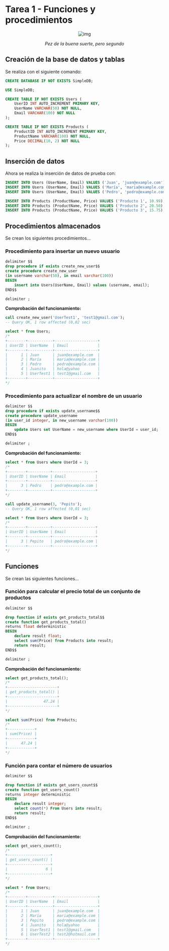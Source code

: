 # Tarea 1 - Funciones y procedimientos

<div align=center>

![img](https://media.tenor.com/eFeqNqXZS0IAAAAM/cc.gif)

_Pez de la buena suerte, pero segundo_

</div>

## Creación de la base de datos y tablas

Se realiza con el siguiente comando:
```sql
CREATE DATABASE IF NOT EXISTS SimpleDB;

USE SimpleDB;

CREATE TABLE IF NOT EXISTS Users (
    UserID INT AUTO_INCREMENT PRIMARY KEY,
    UserName VARCHAR(50) NOT NULL,
    Email VARCHAR(100) NOT NULL
);

CREATE TABLE IF NOT EXISTS Products (
    ProductID INT AUTO_INCREMENT PRIMARY KEY,
    ProductName VARCHAR(100) NOT NULL,
    Price DECIMAL(10, 2) NOT NULL
);
```

## Inserción de datos

Ahora se realiza la inserción de datos de prueba con:
```sql
INSERT INTO Users (UserName, Email) VALUES ('Juan', 'juan@example.com');
INSERT INTO Users (UserName, Email) VALUES ('María', 'maria@example.com');
INSERT INTO Users (UserName, Email) VALUES ('Pedro', 'pedro@example.com');

INSERT INTO Products (ProductName, Price) VALUES ('Producto 1', 10.99);
INSERT INTO Products (ProductName, Price) VALUES ('Producto 2', 20.50);
INSERT INTO Products (ProductName, Price) VALUES ('Producto 3', 15.75);
```

## Procedimientos almacenados

Se crean los siguientes procedimientos...

### Procedimiento para insertar un nuevo usuario

```sql
delimiter $$
drop procedure if exists create_new_user$$
create procedure create_new_user
(in username varchar(50), in email varchar(100))
BEGIN
    insert into Users(UserName, Email) values (username, email);
END$$

delimiter ;
```

__Comprobación del funcionamiento:__
```sql
call create_new_user('UserTest1', 'test1@gmail.com');
-- Query OK, 1 row affected (0,02 sec)

select * from Users;
/*
+--------+-----------+-------------------+
| UserID | UserName  | Email             |
+--------+-----------+-------------------+
|      1 | Juan      | juan@example.com  |
|      2 | María     | maria@example.com |
|      3 | Pedro     | pedro@example.com |
|      4 | Juanito   | hola@yahoo        |
|      5 | UserTest1 | test1@gmail.com   |
+--------+-----------+-------------------+
*/
```

### Procedimiento para actualizar el nombre de un usuario

```sql
delimiter $$
drop procedure if exists update_username$$
create procedure update_username
(in user_id integer, in new_username varchar(100))
BEGIN
    update Users set UserName = new_username where UserId = user_id;
END$$

delimiter ;
```

__Comprobación del funcionamiento:__

```sql
select * from Users where UserId = 3;
/*
+--------+----------+-------------------+
| UserID | UserName | Email             |
+--------+----------+-------------------+
|      3 | Pedro    | pedro@example.com |
+--------+----------+-------------------+
*/

call update_username(3, 'Pepito');
-- Query OK, 1 row affected (0,01 sec)

select * from Users where UserId = 3;
/*
+--------+----------+-------------------+
| UserID | UserName | Email             |
+--------+----------+-------------------+
|      3 | Pepito   | pedro@example.com |
+--------+----------+-------------------+
*/
```

## Funciones 

Se crean las siguientes funciones...

### Función para calcular el precio total de un conjunto de productos

```sql
delimiter $$

drop function if exists get_products_total$$
create function get_products_total() 
returns float deterministic
BEGIN
    declare result float;
    select sum(Price) from Products into result;
    return result;
END$$

delimiter ;
```

__Comprobación del funcionamiento:__

```sql
select get_products_total();
/*
+----------------------+
| get_products_total() |
+----------------------+
|                47.24 |
+----------------------+
*/

select sum(Price) from Products;
/*
+------------+
| sum(Price) |
+------------+
|      47.24 |
+------------+
*/
```

### Función para contar el número de usuarios

```sql
delimiter $$

drop function if exists get_users_count$$
create function get_users_count() 
returns integer deterministic
BEGIN
    declare result integer;
    select count(*) From Users into result;
    return result;
END$$

delimiter ;
```

__Comprobación del funcionamiento:__

```sql
select get_users_count();
/*
+-------------------+
| get_users_count() |
+-------------------+
|                 6 |
+-------------------+
*/

select * from Users;
/*
+--------+-----------+-------------------+
| UserID | UserName  | Email             |
+--------+-----------+-------------------+
|      1 | Juan      | juan@example.com  |
|      2 | María     | maria@example.com |
|      3 | Pepito    | pedro@example.com |
|      4 | Juanito   | hola@yahoo        |
|      5 | UserTest1 | test1@gmail.com   |
|      6 | UserTest2 | test2@hotmail.com |
+--------+-----------+-------------------+
*/
```